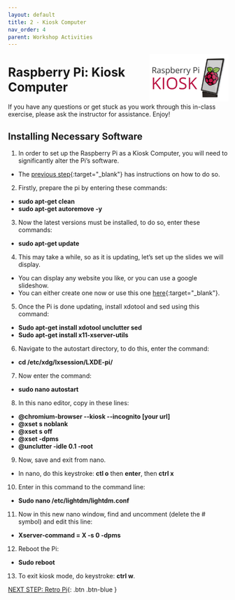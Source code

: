 ```yaml
---
layout: default
title: 2 - Kiosk Computer
nav_order: 4
parent: Workshop Activities
---
```

<img src="images/RasPi_kiosk.PNG" style="float:right;width:180px;" alt="image description">

# Raspberry Pi: Kiosk Computer
If you have any questions or get stuck as you work through this in-class exercise, please ask the instructor for assistance. Enjoy!

## Installing Necessary Software
1. In order to set up the Raspberry Pi as a Kiosk Computer, you will need to significantly alter the Pi’s software.
  - The [previous step](https://richmccue.github.io/raspberry-pi/set-up-RasPi.html){:target="_blank"} has instructions on how to do so.
2. Firstly, prepare the pi by entering these commands:
  - **sudo apt-get clean**
  - **sudo apt-get autoremove -y**
3. Now the latest versions must be installed, to do so, enter these commands:
  - **sudo apt-get update**
4. This may take a while, so as it is updating, let’s set up the slides we will display.
  - You can display any website you like, or you can use a google slideshow.
  - You can either create one now or use this one [here](http://bit.ly/dsc-signage2){:target="_blank"}.
5. Once the Pi is done updating, install xdotool and sed using this command:
  - **Sudo apt-get install xdotool unclutter sed**
  - **Sudo apt-get install x11-xserver-utils**
6. Navigate to the autostart directory, to do this, enter the command:
  - **cd /etc/xdg/lxsession/LXDE-pi/**
7. Now enter the command:
  - **sudo nano autostart**
8. In this nano editor, copy in these lines:
  - **@chromium-browser --kiosk --incognito [your url]**
  - **@xset s noblank**
  - **@xset s off**
  - **@xset -dpms**
  - **@unclutter -idle 0.1 -root**
9. Now, save and exit from nano.
  - In nano, do this keystroke: **ctl o** then **enter**, then **ctrl x**
10. Enter in this command to the command line:
  - **Sudo nano /etc/lightdm/lightdm.conf**
11. Now in this new nano window, find and uncomment (delete the # symbol) and edit this line:
  - **Xserver-command = X -s 0 -dpms**
12. Reboot the Pi:
  - **Sudo reboot**
13. To exit kiosk mode, do keystroke: **ctrl w**.


[NEXT STEP: Retro Pi](https://richmccue.github.io/raspberry-pi/retro_pi.html){: .btn .btn-blue }

